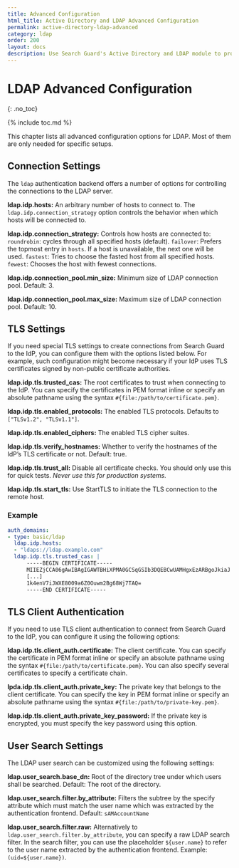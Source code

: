 ```yaml
---
title: Advanced Configuration
html_title: Active Directory and LDAP Advanced Configuration
permalink: active-directory-ldap-advanced
category: ldap
order: 200
layout: docs
description: Use Search Guard's Active Directory and LDAP module to protect your OpenSearch/Elasticsearch cluster against unauthorized access.
---
```

<!---
Copyright 2020 floragunn GmbH
-->

# LDAP Advanced Configuration
{: .no_toc}

{% include toc.md %}


This chapter lists all advanced configuration options for LDAP. Most of them are only needed for specific setups.

## Connection Settings

The `ldap` authentication backend offers a number of options for controlling the connections to the LDAP server.

**ldap.idp.hosts:** An arbitrary number of hosts to connect to. The `ldap.idp.connection_strategy` option controls the behavior when which hosts will be connected to. 

**ldap.idp.connection_strategy:** Controls how hosts are connected to: `roundrobin`: cycles through all specified hosts (default). `failover`: Prefers the topmost entry in `hosts`. If a host is unavailable, the next one will be used. `fastest`: Tries to choose the fasted host from all specified hosts. `fewest`: Chooses the host with fewest connections. 

**ldap.idp.connection_pool.min_size:** Minimum size of LDAP connection pool. Default: 3.

**ldap.idp.connection_pool.max_size:** Maximum size of LDAP connection pool. Default: 10.


## TLS Settings

If you need special TLS settings to create connections from Search Guard to the IdP, you can configure them with the options listed below. For example, such configuration might become necessary if your IdP uses TLS certificates signed by non-public certificate authorities.

**ldap.idp.tls.trusted_cas:** The root certificates to trust when connecting to the IdP. You can specify the certificates in PEM format inline or specify an absolute pathname using the syntax `#{file:/path/to/certificate.pem}`.

**ldap.idp.tls.enabled_protocols:** The enabled TLS protocols. Defaults to `["TLSv1.2", "TLSv1.1"]`.

**ldap.idp.tls.enabled_ciphers:** The enabled TLS cipher suites.

**ldap.idp.tls.verify_hostnames:** Whether to verify the hostnames of the IdP’s TLS certificate or not. Default: true.

**ldap.idp.tls.trust_all:** Disable all certificate checks. You should only use this for quick tests. *Never use this for production systems.*

**ldap.idp.tls.start_tls:** Use StartTLS to initiate the TLS connection to the remote host.


### Example

```yaml
auth_domains:
- type: basic/ldap
  ldap.idp.hosts:
  - "ldaps://ldap.example.com"
  ldap.idp.tls.trusted_cas: |
      -----BEGIN CERTIFICATE-----
      MIIEZjCCA06gAwIBAgIGAWTBHiXPMA0GCSqGSIb3DQEBCwUAMHgxEzARBgoJkiaJ
      [...]
      1k4enV7iJWXE8009a6Z0Ouwm2Bg68Wj7TAQ=
      -----END CERTIFICATE-----
```

## TLS Client Authentication

If you need to use TLS client authentication to connect from Search Guard to the IdP, you can configure it using the following options:

**ldap.idp.tls.client_auth.certificate:** The client certificate. You can specify the certificate in PEM format inline or specify an absolute pathname using the syntax `#{file:/path/to/certificate.pem}`. You can also specify several certificates to specify a certificate chain.

**lpda.idp.tls.client_auth.private_key:** The private key that belongs to the client certificate. You can specify the key in PEM format inline or specify an absolute pathname using the syntax `#{file:/path/to/private-key.pem}`.

**ldap.idp.tls.client_auth.private_key_password:** If the private key is encrypted, you must specify the key password using this option.

## User Search Settings

The LDAP user search can be customized using the following settings:

**ldap.user_search.base_dn:** Root of the directory tree under which users shall be searched. Default: The root of the directory.

**ldap.user_search.filter.by_attribute:** Filters the subtree by the specify attribute which must match the user name which was extracted by the authentication frontend. Default: `sAMAccountName`

**ldap.user_search.filter.raw:** Alternatively to `ldap.user_search.filter.by_attribute`, you can specify a raw LDAP search filter. In the search filter, you can use the placeholder `${user.name}` to refer to the user name extracted by the authentication frontend. Example: `(uid=${user.name})`. 


